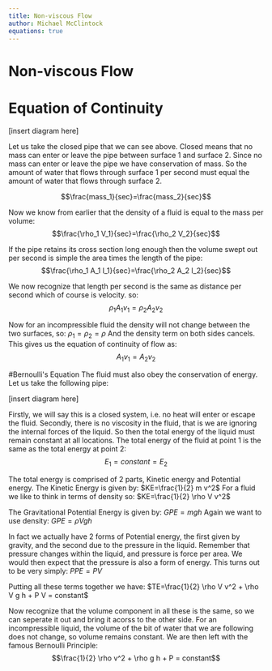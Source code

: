 ```yaml
---
title: Non-viscous Flow
author: Michael McClintock
equations: true
---
```


# Non-viscous Flow

# Equation of Continuity

[insert diagram here]

Let us take the closed pipe that we can see above.
Closed means that no mass can enter or leave the pipe between surface 1 and surface 2.
Since no mass can enter or leave the pipe we have conservation of mass. So the amount of water that flows through surface 1 per second must equal the amount of water that flows through surface 2.

$$\frac{mass_1}{sec}=\frac{mass_2}{sec}$$

Now we know from earlier that the density of a fluid is equal to the mass per volume:
$$\frac{\rho_1 V_1}{sec}=\frac{\rho_2 V_2}{sec}$$

If the pipe retains its cross section long enough then the volume swept out per second is simple the area times the length of the pipe:
$$\frac{\rho_1 A_1 l_1}{sec}=\frac{\rho_2 A_2 l_2}{sec}$$

We now recognize that length per second is the same as distance per second which of course is velocity. so:
$$\rho_1 A_1 v_1 = \rho_2 A_2 v_2$$

Now for an incompressible fluid the density will not change between the two surfaces, so:
$\rho_1=\rho_2=\rho$
And the density term on both sides cancels. This gives us the equation of continuity of flow as:
$$A_1 v_1=A_2 v_2$$

#Bernoulli's Equation
The fluid must also obey the conservation of energy. Let us take the following pipe:

[insert diagram here]

Firstly, we will say this is a closed system, i.e. no heat will enter or escape the fluid. Secondly, there is no viscosity in the fluid, that is we are ignoring the internal forces of the liquid.
So then the total energy of the liquid must remain constant at all locations. The total energy of the fluid at point 1 is the same as the total energy at point 2:
$$E_1=constant=E_2$$

The total energy is comprised of 2 parts, Kinetic energy and Potential energy.
The Kinetic Energy is given by:
$KE=\frac{1}{2} m v^2$
For a fluid we like to think in terms of density so:
$KE=\frac{1}{2} \rho V v^2$

The Gravitational Potential Energy is given by:
$GPE=m g h$
Again we want to use density:
$GPE=\rho V g h$

In fact we actually have 2 forms of Potential energy, the first given by gravity, and the second due to the pressure in the liquid. Remember that pressure changes within the liquid, and pressure is force per area. We would then expect that the pressure is also a form of energy. This turns out to be very simply:
$PPE=P V$

Putting all these terms together we have:
$TE=\frac{1}{2} \rho V v^2 + \rho V g h + P V = constant$

Now recognize that the volume component in all these is the same, so we can seperate it out and bring it acorss to the other side. For an incompressible liquid, the volume of the bit of water that we are following does not change, so volume remains constant.
We are then left with the famous Bernoulli Principle:
$$\frac{1}{2} \rho v^2 + \rho g h + P = constant$$
